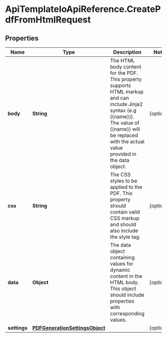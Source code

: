 # ApiTemplateIoApiReference.CreatePdfFromHtmlRequest

## Properties

Name | Type | Description | Notes
------------ | ------------- | ------------- | -------------
**body** | **String** | The HTML body content for the PDF. This property supports HTML markup and can include Jinja2 syntax (e.g {{name}}). The value of {{name}} will be replaced with the actual value provided in the data object.  | [optional] 
**css** | **String** | The CSS styles to be applied to the PDF. This property should contain valid CSS markup and should also include the style tag.  | [optional] 
**data** | **Object** | The data object containing values for dynamic content in the HTML body. This object should include properties with corresponding values.  | [optional] 
**settings** | [**PDFGenerationSettingsObject**](PDFGenerationSettingsObject.md) |  | [optional] 


